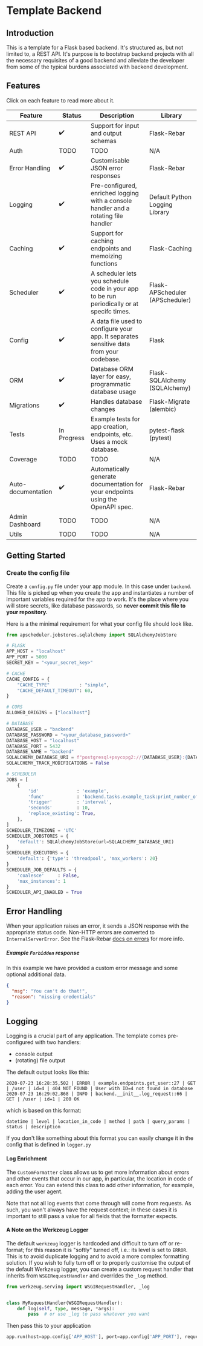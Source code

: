 # Template Backend

## Introduction

This is a template for a Flask based backend. It's structured as, but not limited to,
a REST API. It's purpose is to bootstrap backend projects with all the necessary
requisites of a good backend and alleviate the developer from some of the
typical burdens associated with backend development.

## Features
Click on each feature to read more about it.

| Feature  | Status  |  Description |  Library |
|---|---|---|---|
| REST API  |    ✔️    |    Support for input and output schemas    |   Flask-Rebar    |
| Auth  |    TODO    |    TODO    |   N/A    |
| Error Handling  |    ✔️   |    Customisable JSON error responses    |   Flask-Rebar    |
| Logging  |    ✔️  |    Pre-configured, enriched logging with a console handler and a rotating file handler    |   Default Python Logging Library    |
| Caching  |    ✔️    |    Support for caching endpoints and memoizing functions    |   Flask-Caching    |
| Scheduler  |    ✔️   |    A scheduler lets you schedule code in your app to be run periodically or at specifc times.    |   Flask-APScheduler (APScheduler)    |
| Config  |    ✔️    |    A data file used to configure your app. It separates sensitive data from your codebase.    |   Flask    |
| ORM  |    ✔️    |    Database ORM layer for easy, programmatic database usage   |   Flask-SQLAlchemy (SQLAlchemy)    |
| Migrations  |    ✔️    |    Handles database changes    |   Flask-Migrate (alembic)    |
| Tests  |    In Progress    |    Example tests for app creation, endpoints, etc. Uses a mock database.    |   pytest-flask (pytest)    |
| Coverage  |    TODO    |    TODO    |   N/A    |
| Auto-documentation  |    ✔️    |    Automatically generate documentation for your endpoints using the OpenAPI spec.    |   Flask-Rebar    |
| Admin Dashboard  |    TODO    |    TODO    |   N/A    |
| Utils  |    TODO    |    TODO    |   N/A    |


## Getting Started

### Create the config file
Create a `config.py` file under your app module. In this case under `backend`.
This file is picked up when you create the app and instantiates a number of 
important variables required for the app to work. It's the place where you will
store secrets, like database passwords, so **never commit this file to your repository.**

Here is a the minimal requirement for what your config file should look like. 

```python
from apscheduler.jobstores.sqlalchemy import SQLAlchemyJobStore

# FLASK
APP_HOST = "localhost"
APP_PORT = 5000
SECRET_KEY = "<your_secret_key>"

# CACHE
CACHE_CONFIG = {
	"CACHE_TYPE"           : "simple",
	"CACHE_DEFAULT_TIMEOUT": 60,
}

# CORS
ALLOWED_ORIGINS = ["localhost"]

# DATABASE
DATABASE_USER = "backend"
DATABASE_PASSWORD = "<your_database_password>"
DATABASE_HOST = "localhost"
DATABASE_PORT = 5432
DATABASE_NAME = "backend"
SQLALCHEMY_DATABASE_URI = f"postgresql+psycopg2://{DATABASE_USER}:{DATABASE_PASSWORD}@{DATABASE_HOST}:{DATABASE_PORT}/{DATABASE_NAME}"
SQLALCHEMY_TRACK_MODIFICATIONS = False

# SCHEDULER
JOBS = [
	{
		'id'              : 'example',
		'func'            : 'backend.tasks.example_task:print_number_of_users',
		'trigger'         : 'interval',
		'seconds'         : 10,
		'replace_existing': True,
	},
]
SCHEDULER_TIMEZONE = 'UTC'
SCHEDULER_JOBSTORES = {
	'default': SQLAlchemyJobStore(url=SQLALCHEMY_DATABASE_URI)
}
SCHEDULER_EXECUTORS = {
	'default': {'type': 'threadpool', 'max_workers': 20}
}
SCHEDULER_JOB_DEFAULTS = {
	'coalesce'     : False,
	'max_instances': 1
}
SCHEDULER_API_ENABLED = True
```

## Error Handling

When your application raises an error, it sends a JSON response with the 
appropriate status code. Non-HTTP errors are converted to `InternalServerError`.
See the Flask-Rebar [docs on errors](https://flask-rebar.readthedocs.io/en/latest/quickstart/basics.html#errors) for more info.

##### Example `Forbidden` response
In this example we have provided a custom error message and some optional additional data. 

```json
{
  "msg": "You can't do that!", 
  "reason": "missing credentials"
}
```

## Logging

Logging is a crucial part of any application. The template comes pre-configured 
with two handlers:

- console output
- (rotating) file output 

The default output looks like this:
```
2020-07-23 16:28:35,502 | ERROR | example.endpoints.get_user::27 | GET | /user | id=4 | 404 NOT FOUND | User with ID=4 not found in database
2020-07-23 16:29:02,868 | INFO | backend.__init__.log_request::66 | GET | /user | id=1 | 200 OK
```
which is based on this format:
```
datetime | level | location_in_code | method | path | query_params | status | description
```

If you don't like something about this format you can easily change it in the config that is 
defined in `logger.py`

#### Log Enrichment

The `CustomFormatter` class allows us to get more information about errors and other events
that occur in our app, in particular, the location in code of each error. You can extend this
class to add other information, for example, adding the user agent.

Note that not all log events that come through will come from requests. As such, you won't
always have the request context; in these cases it is important to still pass a value
for all fields that the formatter expects.

#### A Note on the Werkzeug Logger
The default `werkzeug` logger is hardcoded and difficult to turn off or re-format; for this
reason it is "softly" turned off, i.e.: its level is set to `ERROR`. This is to avoid
duplicate logging and to avoid a more complex formatting solution. If you wish to fully
turn off or to properly customise the output of the default Werkzeug logger, you can
create a custom request handler that inherits from `WSGIRequestHandler` and overrides
the `_log` method. 

```python
from werkzeug.serving import WSGIRequestHandler, _log


class MyRequestHandler(WSGIRequestHandler):
    def log(self, type, message, *args):
        pass  # or use _log to pass whatever you want
```
Then pass this to your application
```python
app.run(host=app.config['APP_HOST'], port=app.config['APP_PORT'], request_handler=MyRequestHandler)
```